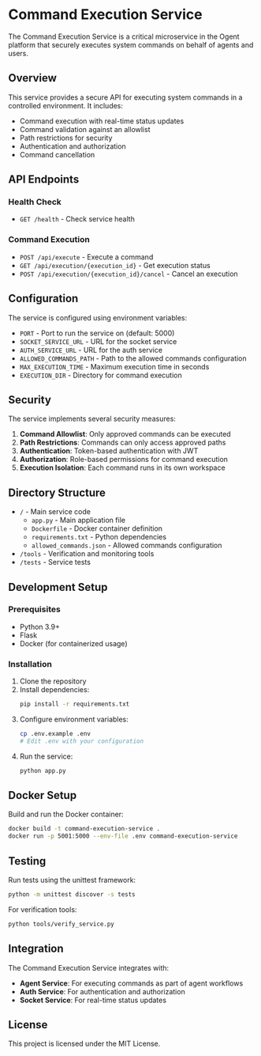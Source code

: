 # Command Execution Service

The Command Execution Service is a critical microservice in the Ogent platform that securely executes system commands on behalf of agents and users.

## Overview

This service provides a secure API for executing system commands in a controlled environment. It includes:

- Command execution with real-time status updates
- Command validation against an allowlist
- Path restrictions for security
- Authentication and authorization
- Command cancellation

## API Endpoints

### Health Check
- `GET /health` - Check service health

### Command Execution
- `POST /api/execute` - Execute a command
- `GET /api/execution/{execution_id}` - Get execution status
- `POST /api/execution/{execution_id}/cancel` - Cancel an execution

## Configuration

The service is configured using environment variables:

- `PORT` - Port to run the service on (default: 5000)
- `SOCKET_SERVICE_URL` - URL for the socket service
- `AUTH_SERVICE_URL` - URL for the auth service
- `ALLOWED_COMMANDS_PATH` - Path to the allowed commands configuration
- `MAX_EXECUTION_TIME` - Maximum execution time in seconds
- `EXECUTION_DIR` - Directory for command execution

## Security

The service implements several security measures:

1. **Command Allowlist**: Only approved commands can be executed
2. **Path Restrictions**: Commands can only access approved paths
3. **Authentication**: Token-based authentication with JWT
4. **Authorization**: Role-based permissions for command execution
5. **Execution Isolation**: Each command runs in its own workspace

## Directory Structure

- `/` - Main service code
  - `app.py` - Main application file
  - `Dockerfile` - Docker container definition
  - `requirements.txt` - Python dependencies
  - `allowed_commands.json` - Allowed commands configuration
- `/tools` - Verification and monitoring tools
- `/tests` - Service tests

## Development Setup

### Prerequisites
- Python 3.9+
- Flask
- Docker (for containerized usage)

### Installation

1. Clone the repository
2. Install dependencies:
   ```bash
   pip install -r requirements.txt
   ```
3. Configure environment variables:
   ```bash
   cp .env.example .env
   # Edit .env with your configuration
   ```
4. Run the service:
   ```bash
   python app.py
   ```

## Docker Setup

Build and run the Docker container:

```bash
docker build -t command-execution-service .
docker run -p 5001:5000 --env-file .env command-execution-service
```

## Testing

Run tests using the unittest framework:

```bash
python -m unittest discover -s tests
```

For verification tools:

```bash
python tools/verify_service.py
```

## Integration

The Command Execution Service integrates with:

- **Agent Service**: For executing commands as part of agent workflows
- **Auth Service**: For authentication and authorization
- **Socket Service**: For real-time status updates

## License

This project is licensed under the MIT License. 